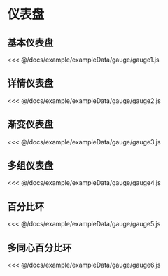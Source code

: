 # 仪表盘

## 基本仪表盘

<demo :option="gauge1" />

<fold-box>
<<< @/docs/example/exampleData/gauge/gauge1.js
</fold-box>

## 详情仪表盘

<demo :option="gauge2" />

<fold-box>
<<< @/docs/example/exampleData/gauge/gauge2.js
</fold-box>

## 渐变仪表盘

<demo :option="gauge3" />

<fold-box>
<<< @/docs/example/exampleData/gauge/gauge3.js
</fold-box>

## 多组仪表盘

<demo :option="gauge4" />

<fold-box>
<<< @/docs/example/exampleData/gauge/gauge4.js
</fold-box>


## 百分比环

<demo :option="gauge5" />

<fold-box>
<<< @/docs/example/exampleData/gauge/gauge5.js
</fold-box>

## 多同心百分比环

<demo :option="gauge6" />

<fold-box>
<<< @/docs/example/exampleData/gauge/gauge6.js
</fold-box>

<script>
import gauge1 from './exampleData/gauge/gauge1.js'
import gauge2 from './exampleData/gauge/gauge2.js'
import gauge3 from './exampleData/gauge/gauge3.js'
import gauge4 from './exampleData/gauge/gauge4.js'
import gauge5 from './exampleData/gauge/gauge5.js'
import gauge6 from './exampleData/gauge/gauge6.js'

export default {
  data () {
    return {
      gauge1,
      gauge2,
      gauge3,
      gauge4,
      gauge5,
      gauge6
    }
  }
}
</script>